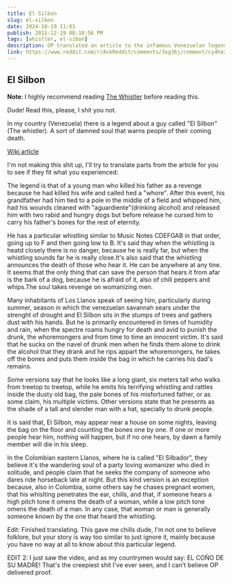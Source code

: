 ```yaml
---
title: El Silbon
slug: el-silbon
date: 2024-10-19 11:03
publish: 2015-12-19 08:10:56 PM
tags: [whistler, el-sibon]
description: OP translated an article to the infamous Venezuelan legend "El Silbon" after reading a story about the whistler story.
link: https://www.reddit.com/r/AskReddit/comments/3xg36j/comment/cy4ho2e/
---
```


## El Silbon

**Note**: I highly recommend reading [The Whistler](/post/the-whistler) before reading this.

Dude! Read this, please, I shit you not.

In my country (Venezuela) there is a legend about a guy called "El Silbon" (The whistler). A sort of damned soul that warns people of their coming death.

[Wiki article](https://es.m.wikipedia.org/wiki/El_Silbón)

I'm not making this shit up, I'll try to translate parts from the article for you to see if they fit what you experienced:

The legend is that of a young man who killed his father as a revenge because he had killed his wife and called hed a "whore". After this event, his grandfather had him tied to a pole in the middle of a field and whipped him, had his wounds cleaned with "aguardiente"(drinking alcohol) and released him with two rabid and hungry dogs but before release he cursed him to carry his father's bones for the rest of eternity.

He has a particular whistling similar to Music Notes CDEFGAB in that order, going up to F and then going low to B. It's said thay when the whistling is heatd closely there is no danger, because he is really far, but when the whistling sounds far he is really close.It's also said that the whistling announces the death of those who hear it. He can be anywhere at any tine. It seems that the only thing that can save the person that hears it from afar is the bark of a dog, because he is afraid of it, also of chili peppers and whips.The soul takes revenge on womanizing men.

Many inhabitants of Los Llanos speak of seeing him, particularly during summer, season in which the venezuelan savannah sears under the strenght of drought and El Silbon sits in the stumps of trees and gathers dust with his hands. But he is primarily encountered in times of humidity and rain, when the spectre roams hungry for death and avid to punish the drunk, the whoremongers and from time to time an innocent victim. It's said that he sucks on the navel of drunk men when he finds them alone to drink the alcohol that they drank and he rips appart the whoremongers, he takes off the bones and puts them inside the bag in which he carries his dad's remains.

Some versions say that he looks like a long giant, six meters tall who walks from treetop to treetop, while he emits his terrifying whistling and rattles inside the dusty old bag, the pale bones of his misfortuned father, or as some claim, his multiple victims. Other versions state that he presents as the shade of a tall and slender man with a hat, specially to drunk people.

It is said that, El Silbon, may appear near a house on some nights, leaving the bag on the floor and counting the bones one by one. If one or more people hear him, nothing will happen, but if no one hears, by dawn a family member will die in his sleep.

In the Colombian eastern Llanos, where he is called "El Silbador", they believe it's the wandering soul of a party loving womanizer who died in solitude, and people claim that he seeks the company of someone who dares ride horseback late at night. But this kind version is an exception because, also in Colombia, some others say he chases pregnant women, that his whislting penetrates the ear, chills, and that, if someone hears a high pitch tone it omens the death of a woman, while a low pitch tone omens the death of a man. In any case, that woman or man is generally someone known by the one that heard the whistling.

Edit: Finished translating. This gave me chills dude, I'm not one to believe folklore, but your story is way too similar to just ignore it, mainly because you have no way at all to know about this particular legend.

EDIT 2: I just saw the video, and as my countrymen would say: EL COÑO DE SU MADRE! That's the creepiest shit I've ever seen, and I can't believe OP delivered proof.
